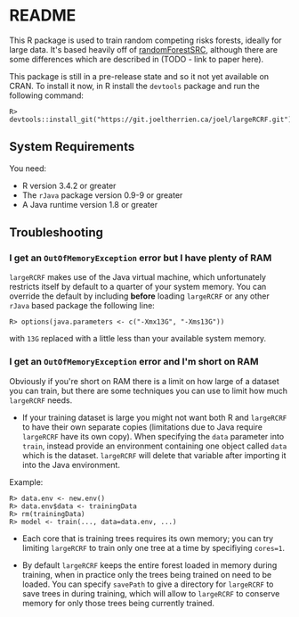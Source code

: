 # README

This R package is used to train random competing risks forests, ideally for large data.
It's based heavily off of [randomForestSRC](https://github.com/kogalur/randomForestSRC/), although there are some differences which are described in (TODO - link to paper here).

This package is still in a pre-release state and so it not yet available on CRAN.
To install it now, in R install the `devtools` package and run the following command:
```
R> devtools::install_git("https://git.joeltherrien.ca/joel/largeRCRF.git")
```

## System Requirements

You need:

* R version 3.4.2 or greater
* The `rJava` package version 0.9-9 or greater
* A Java runtime version 1.8 or greater

## Troubleshooting

### I get an `OutOfMemoryException` error but I have plenty of RAM

`largeRCRF` makes use of the Java virtual machine, which unfortunately restricts itself by default to a quarter of your system memory. 
You can override the default by including **before** loading `largeRCRF` or any other `rJava` based package the following line:

```
R> options(java.parameters <- c("-Xmx13G", "-Xms13G"))
```

with `13G` replaced with a little less than your available system memory.

### I get an `OutOfMemoryException` error and I'm short on RAM

Obviously if you're short on RAM there is a limit on how large of a dataset you can train,
but there are some techniques you can use to limit how much `largeRCRF` needs.

* If your training dataset is large you might not want both R and `largeRCRF` to have their own separate copies 
(limitations due to Java require `largeRCRF` have its own copy). When specifying the `data` parameter into `train`, 
instead provide an environment containing one object called `data` which is the dataset. `largeRCRF` will delete that variable
after importing it into the Java environment.

Example:
```
R> data.env <- new.env()
R> data.env$data <- trainingData
R> rm(trainingData)
R> model <- train(..., data=data.env, ...)
```

* Each core that is training trees requires its own memory; you can try limiting `largeRCRF` to train only one tree at a time by specifiying `cores=1`.

* By default `largeRCRF` keeps the entire forest loaded in memory during training, 
when in practice only the trees being trained on need to be loaded. 
You can specify `savePath` to give a directory for `largeRCRF` to save trees in during training,
which will allow to `largeRCRF` to conserve memory for only those trees being currently trained.
